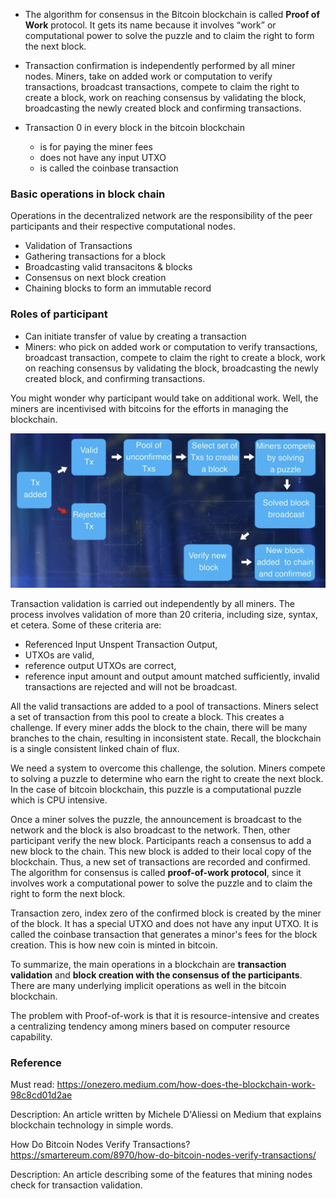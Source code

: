 * The algorithm for consensus in the Bitcoin blockchain is called **Proof of Work** protocol.
It gets its name because it involves “work” or computational power to solve the puzzle and to claim the right to form the next block.

* Transaction confirmation is independently performed by all miner nodes.
Miners, take on added work or computation to verify transactions, broadcast transactions, compete to claim the right to create a block,
work on reaching consensus by validating the block, broadcasting the newly created block and confirming transactions. 

* Transaction 0 in every block in the bitcoin blockchain
  - is for paying the miner fees
  - does not have any input UTXO
  - is called the coinbase transaction

### Basic operations in block chain
Operations in the decentralized network are the responsibility of the peer participants and their respective computational nodes.
* Validation of Transactions
* Gathering transactions for a block
* Broadcasting valid transacitons & blocks
* Consensus on next block creation
* Chaining blocks to form an immutable record

### Roles of participant
* Can initiate transfer of value by creating a transaction
* Miners: who pick on added work or computation to verify transactions, broadcast transaction, 
compete to claim the right to create a block, work on reaching consensus by validating the block, 
broadcasting the newly created block, and confirming transactions.

You might wonder why participant would take on additional work. 
Well, the miners are incentivised with bitcoins for the efforts in managing the blockchain.

![](images/basic_operations.png)

Transaction validation is carried out independently by all miners. 
The process involves validation of more than 20 criteria, including size, syntax, et cetera. 
Some of these criteria are: 
* Referenced Input Unspent Transaction Output,
* UTXOs are valid,
* reference output UTXOs are correct,
* reference input amount and output amount matched sufficiently, 
invalid transactions are rejected and will not be broadcast.

All the valid transactions are added to a pool of transactions. Miners select a set of transaction from this pool to create a block. This creates a challenge. If every miner adds the block to the chain, there will be many branches to the chain, resulting in inconsistent state. Recall, the blockchain is a single consistent linked chain of flux. 

We need a system to overcome this challenge, the solution. Miners compete to solving a puzzle to determine who earn the right to create the next block. In the case of bitcoin blockchain, this puzzle is a computational puzzle which is CPU intensive. 

Once a miner solves the puzzle, the announcement is broadcast to the network and the block is also broadcast to the network. Then, other participant verify the new block. Participants reach a consensus to add a new block to the chain. This new block is added to their local copy of the blockchain. Thus, a new set of transactions are recorded and confirmed. The algorithm for consensus is called **proof-of-work protocol**, since it involves work a computational power to solve the puzzle and to claim the right to form the next block.

Transaction zero, index zero of the confirmed block is created by the miner of the block. It has a special UTXO and does not have any input UTXO. It is called the coinbase transaction that generates a minor's fees for the block creation. This is how new coin is minted in bitcoin. 

To summarize, the main operations in a blockchain are **transaction validation** and **block creation with the consensus of the participants**. There are many underlying implicit operations as well in the bitcoin blockchain.


The problem with Proof-of-work is that it is resource-intensive and creates a centralizing tendency among miners based on computer resource capability.


### Reference

Must read: https://onezero.medium.com/how-does-the-blockchain-work-98c8cd01d2ae 

Description: An article written by Michele D'Aliessi on Medium that explains blockchain technology in simple words.


How Do Bitcoin Nodes Verify Transactions? https://smartereum.com/8970/how-do-bitcoin-nodes-verify-transactions/

Description: An article describing some of the features that mining nodes check for transaction validation.
